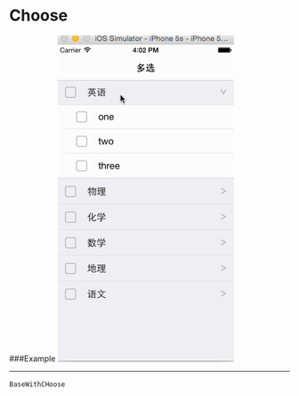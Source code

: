 # Choose
###Example
![Screenshot of  Example](ChooseTableview/1.gif)






--------------
```objc
BaseWithCHoose

```